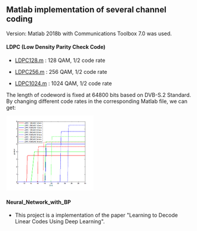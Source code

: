 ## Matlab implementation of several channel coding 

Version: Matlab 2018b with Communications Toolbox 7.0 was used.

#### LDPC (Low Density Parity Check Code)

* [LDPC128.m](https://github.com/liying8040/channel_coding/blob/master/low_density_parity_check_code/LDPC128.m) : 128 QAM, 1/2 code rate
* [LDPC256.m](https://github.com/liying8040/channel_coding/blob/master/low_density_parity_check_code/LDPC256.m) : 256 QAM, 1/2 code rate

* [LDPC1024.m](https://github.com/liying8040/channel_coding/blob/master/low_density_parity_check_code/LDPC1024.m) : 1024 QAM, 1/2 code rate

The length of codeword is fixed at 64800 bits based on DVB-S.2 Standard. By changing different code rates in the corresponding Matlab file, we can get:

<img src=".\img\ldpc.png" style="zoom:50%;" />



#### Neural_Network_with_BP

* This project is a implementation of the paper "Learning to Decode Linear Codes Using Deep Learning".
